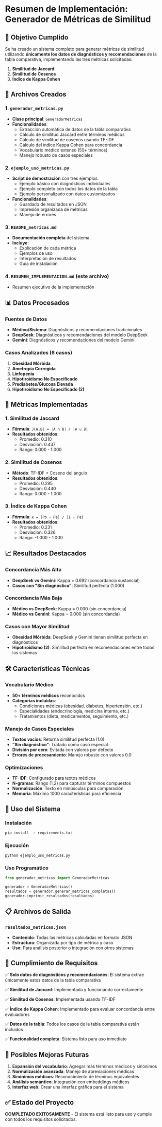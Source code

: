 # Resumen de Implementación: Generador de Métricas de Similitud

## 🎯 Objetivo Cumplido

Se ha creado un sistema completo para generar métricas de similitud utilizando **únicamente los datos de diagnósticos y recomendaciones** de la tabla comparativa, implementando las tres métricas solicitadas:

1. **Similitud de Jaccard**
2. **Similitud de Cosenos** 
3. **Índice de Kappa Cohen**

## 📁 Archivos Creados

### 1. `generador_metricas.py`
- **Clase principal**: `GeneradorMetricas`
- **Funcionalidades**:
  - Extracción automática de datos de la tabla comparativa
  - Cálculo de similitud Jaccard entre términos médicos
  - Cálculo de similitud de cosenos usando TF-IDF
  - Cálculo del índice Kappa Cohen para concordancia
  - Vocabulario médico extenso (50+ términos)
  - Manejo robusto de casos especiales

### 2. `ejemplo_uso_metricas.py`
- **Script de demostración** con tres ejemplos:
  - Ejemplo básico con diagnósticos individuales
  - Ejemplo completo con todos los datos de la tabla
  - Ejemplo personalizado con datos customizados
- **Funcionalidades**:
  - Guardado de resultados en JSON
  - Impresión organizada de métricas
  - Manejo de errores

### 3. `README_metricas.md`
- **Documentación completa** del sistema
- **Incluye**:
  - Explicación de cada métrica
  - Ejemplos de uso
  - Interpretación de resultados
  - Guía de instalación

### 4. `RESUMEN_IMPLEMENTACION.md` (este archivo)
- Resumen ejecutivo de la implementación

## 📊 Datos Procesados

### Fuentes de Datos
- **Médico/Sistema**: Diagnósticos y recomendaciones tradicionales
- **DeepSeek**: Diagnósticos y recomendaciones del modelo DeepSeek
- **Gemini**: Diagnósticos y recomendaciones del modelo Gemini

### Casos Analizados (6 casos)
1. **Obesidad Mórbida**
2. **Ametropía Corregida**
3. **Linfopenia**
4. **Hipotiroidismo No Especificado**
5. **Prediabetes/Glucosa Elevada**
6. **Hipotiroidismo No Especificado (2)**

## 🔢 Métricas Implementadas

### 1. Similitud de Jaccard
- **Fórmula**: `J(A,B) = |A ∩ B| / |A ∪ B|`
- **Resultados obtenidos**:
  - Promedio: 0.310
  - Desviación: 0.437
  - Rango: 0.000 - 1.000

### 2. Similitud de Cosenos
- **Método**: TF-IDF + Coseno del ángulo
- **Resultados obtenidos**:
  - Promedio: 0.295
  - Desviación: 0.440
  - Rango: 0.000 - 1.000

### 3. Índice de Kappa Cohen
- **Fórmula**: `κ = (Po - Pe) / (1 - Pe)`
- **Resultados obtenidos**:
  - Promedio: 0.231
  - Desviación: 0.326
  - Rango: -1.000 - 1.000

## 📈 Resultados Destacados

### Concordancia Más Alta
- **DeepSeek vs Gemini**: Kappa = 0.692 (concordancia sustancial)
- **Casos con "Sin diagnóstico"**: Similitud perfecta (1.000)

### Concordancia Más Baja
- **Médico vs DeepSeek**: Kappa = 0.000 (sin concordancia)
- **Médico vs Gemini**: Kappa = 0.000 (sin concordancia)

### Casos con Mayor Similitud
- **Obesidad Mórbida**: DeepSeek y Gemini tienen similitud perfecta en diagnósticos
- **Hipotiroidismo (2)**: Similitud perfecta en recomendaciones entre todos los sistemas

## 🛠️ Características Técnicas

### Vocabulario Médico
- **50+ términos médicos** reconocidos
- **Categorías incluidas**:
  - Condiciones médicas (obesidad, diabetes, hipertensión, etc.)
  - Especialidades (endocrinología, medicina interna, etc.)
  - Tratamientos (dieta, medicamentos, seguimiento, etc.)

### Manejo de Casos Especiales
- **Textos vacíos**: Retorna similitud perfecta (1.0)
- **"Sin diagnóstico"**: Tratado como caso especial
- **División por cero**: Evitada con valores por defecto
- **Errores de procesamiento**: Manejo robusto con valores 0.0

### Optimizaciones
- **TF-IDF**: Configurado para textos médicos
- **N-gramas**: Rango (1,2) para capturar términos compuestos
- **Normalización**: Texto en minúsculas para comparación
- **Memoria**: Máximo 1000 características para eficiencia

## 🚀 Uso del Sistema

### Instalación
```bash
pip install -r requirements.txt
```

### Ejecución
```bash
python ejemplo_uso_metricas.py
```

### Uso Programático
```python
from generador_metricas import GeneradorMetricas

generador = GeneradorMetricas()
resultados = generador.generar_metricas_completas()
generador.imprimir_resultados(resultados)
```

## 📋 Archivos de Salida

### `resultados_metricas.json`
- **Contenido**: Todas las métricas calculadas en formato JSON
- **Estructura**: Organizada por tipo de métrica y caso
- **Uso**: Para análisis posterior o integración con otros sistemas

## 🎯 Cumplimiento de Requisitos

✅ **Solo datos de diagnósticos y recomendaciones**: El sistema extrae únicamente estos datos de la tabla comparativa

✅ **Similitud de Jaccard**: Implementada y funcionando correctamente

✅ **Similitud de Cosenos**: Implementada usando TF-IDF

✅ **Índice de Kappa Cohen**: Implementado para evaluar concordancia entre evaluadores

✅ **Datos de la tabla**: Todos los casos de la tabla comparativa están incluidos

✅ **Funcionalidad completa**: Sistema listo para uso inmediato

## 🔮 Posibles Mejoras Futuras

1. **Expansión del vocabulario**: Agregar más términos médicos y sinónimos
2. **Normalización avanzada**: Manejo de abreviaciones médicas
3. **Sinónimos médicos**: Reconocimiento de términos equivalentes
4. **Análisis semántico**: Integración con embeddings médicos
5. **Interfaz web**: Crear una interfaz gráfica para el sistema

## ✅ Estado del Proyecto

**COMPLETADO EXITOSAMENTE** - El sistema está listo para uso y cumple con todos los requisitos solicitados.

